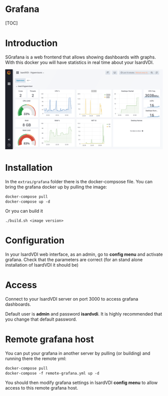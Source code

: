 <h1>Grafana</h1>

[TOC]

# Introduction

SGrafana is a web frontend that allows showing dashboards with graphs. With this docker you will have statistics in real time about your IsardVDI.

![](../images/extras/grafana/sample.png)

# Installation

In the ```extras/grafana``` folder there is the docker-compsose file. You can bring the grafana docker up by pulling the image:

```
docker-compose pull
docker-compose up -d
```

Or you can build it

```
./build.sh <image version>
```

# Configuration

In your IsardVDI web interface, as an admin, go to **config menu** and activate grafana. Check that the parameters are correct (for an stand alone installation of IsardVDI it should be)

# Access

Connect to your IsardVDI server on port 3000 to access grafana dashboards. 

Default user is **admin** and password **isardvdi**. It is highly recommended that you change that default password.

# Remote grafana host

You can put your grafana in another server by pulling (or building) and running there the remote yml:

```
docker-compose pull
docker-compose -f remote-grafana.yml up -d
```

You should then modify grafana settings in IsardVDI **config menu** to allow access to this remote grafana host.
